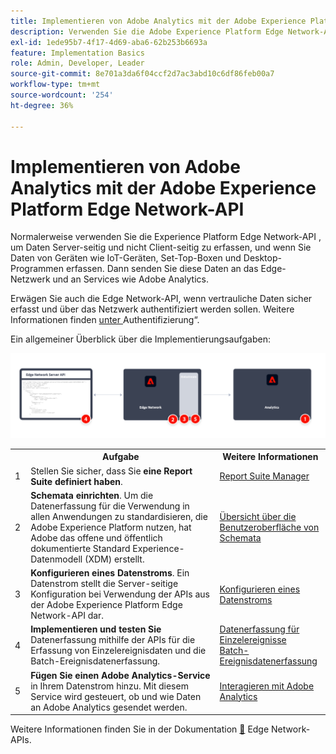 ```yaml
---
title: Implementieren von Adobe Analytics mit der Adobe Experience Platform Edge Network-API
description: Verwenden Sie die Adobe Experience Platform Edge Network-API, um Daten an Adobe Analytics zu senden.
exl-id: 1ede95b7-4f17-4d69-aba6-62b253b6693a
feature: Implementation Basics
role: Admin, Developer, Leader
source-git-commit: 8e701a3da6f04ccf2d7ac3abd10c6df86feb00a7
workflow-type: tm+mt
source-wordcount: '254'
ht-degree: 36%

---
```


# Implementieren von Adobe Analytics mit der Adobe Experience Platform Edge Network-API

Normalerweise verwenden Sie die Experience Platform Edge Network-API , um Daten Server-seitig und nicht Client-seitig zu erfassen, und wenn Sie Daten von Geräten wie IoT-Geräten, Set-Top-Boxen und Desktop-Programmen erfassen. Dann senden Sie diese Daten an das Edge-Netzwerk und an Services wie Adobe Analytics.

Erwägen Sie auch die Edge Network-API, wenn vertrauliche Daten sicher erfasst und über das Netzwerk authentifiziert werden sollen. Weitere Informationen finden [ unter ](https://experienceleague.adobe.com/docs/experience-platform/edge-network-server-api/authentication.html)Authentifizierung“.

Ein allgemeiner Überblick über die Implementierungsaufgaben:

![Workflow von Adobe Analytics mit der Analytics-Erweiterung](../../assets/edge-network-server-api-annotated.png)

<table style="width:100%">

<tr>
<th style="width:5%"></th><th style="width:60%"><b>Aufgabe</b></th><th style="width:35%"><b>Weitere Informationen</b></th>
</tr>

<tr>
<td>1</td>
<td>Stellen Sie sicher, dass Sie <b>eine Report Suite definiert haben</b>.</td>
<td><a href="../../../admin/admin/c-manage-report-suites/report-suites-admin.md">Report Suite Manager</a></td>
</tr>

<tr>
<td>2</td>
<td><b>Schemata einrichten</b>. Um die Datenerfassung für die Verwendung in allen Anwendungen zu standardisieren, die Adobe Experience Platform nutzen, hat Adobe das offene und öffentlich dokumentierte Standard Experience-Datenmodell (XDM) erstellt.</td>
<td><a href="https://experienceleague.adobe.com/docs/experience-platform/xdm/ui/overview.html?lang=de">Übersicht über die Benutzeroberfläche von Schemata</a></td>
</tr>

<tr>
<td>3</td>
<td><b>Konfigurieren eines Datenstroms</b>. Ein Datenstrom stellt die Server-seitige Konfiguration bei Verwendung der APIs aus der Adobe Experience Platform Edge Network-API dar.</td>
<td><a href="https://experienceleague.adobe.com/docs/experience-platform/datastreams/configure.html?lang=de">Konfigurieren eines Datenstroms<a></td> 
</tr>

<tr>
<td>4</td>
<td><b>Implementieren und testen Sie </b> Datenerfassung mithilfe der APIs für die Erfassung von Einzelereignisdaten und die Batch-Ereignisdatenerfassung.</td>
<td><a href="https://experienceleague.adobe.com/docs/experience-platform/edge-network-server-api/data-collection/interactive-data-collection.html?lang=de">Datenerfassung für Einzelereignisse</a><br/><a href="https://experienceleague.adobe.com/docs/experience-platform/edge-network-server-api/data-collection/non-interactive-data-collection.html">Batch-Ereignisdatenerfassung</a>
</tr>

<td>5</td>
<td><b>Fügen Sie einen Adobe Analytics-Service</b> in Ihrem Datenstrom hinzu. Mit diesem Service wird gesteuert, ob und wie Daten an Adobe Analytics gesendet werden.</td>
<td><a href="https://experienceleague.adobe.com/docs/experience-platform/edge-network-server-api/interacting-other-adobe-solutions/interacting-adobe-analytics.html?lang=de">Interagieren mit Adobe Analytics</a></td>
</tr>


</table>

Weitere Informationen finden Sie in der Dokumentation [&#128279;](https://experienceleague.adobe.com/docs/experience-platform/edge-network-server-api/overview.html?lang=de) Edge Network-APIs.

